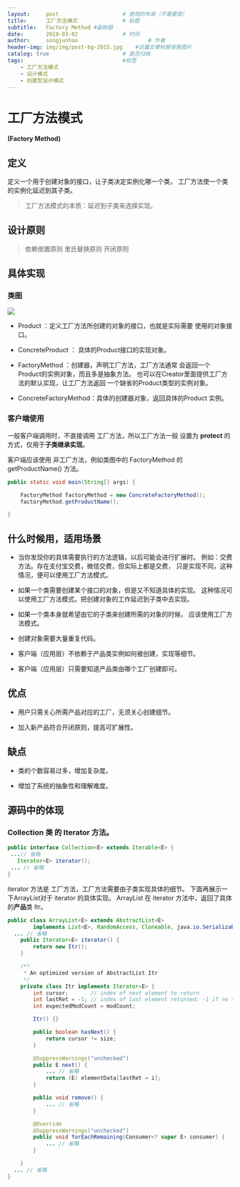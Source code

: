 ```yaml
---
layout:     post                    # 使用的布局（不需要改）
title:      工厂方法模式              # 标题
subtitle:   Factory Method #副标题
date:       2019-03-02              # 时间
author:     songjunhao                      # 作者
header-img: img/img/post-bg-2015.jpg    #这篇文章标题背景图片
catalog: true                       # 是否归档
tags:                               #标签
    - 工厂方法模式
    - 设计模式
    - 创建型设计模式
---
```



# 工厂方法模式
#### (Factory Method)

## 定义

定义一个用于创建对象的接口，让子类决定实例化哪一个类，
工厂方法使一个类的实例化延迟到其子类。

>工厂方法模式的本质：延迟到子类来选择实现。

## 设计原则

>依赖倒置原则
>里氏替换原则
>开闭原则

## 具体实现
### 类图

![](https://i.loli.net/2019/03/02/5c7a750e4e1ca.jpg)

+ Product ：定义工厂方法所创建的对象的接口，也就是实际需要
使用的对象接口。

+ ConcreteProduct ： 具体的Product接口的实现对象。

+ FactoryMethod ：创建器，声明工厂方法，工厂方法通常
会返回一个Product的实例对象，而且多是抽象方法。
也可以在Creator里面提供工厂方法的默认实现，让工厂方法返回
一个缺省的Product类型的实例对象。

+ ConcreteFactoryMethod：具体的创建器对象，返回具体的Product
实例。

### 客户端使用

一般客户端调用时，不直接调用 工厂方法，所以工厂方法一般
设置为 **protect** 的方式，仅用于**子类继承实现**。

客户端应该使用 非工厂方法，例如类图中的 FactoryMethod 的
getProductName() 方法。

```Java
public static void main(String[] args) {

    FactoryMethod factoryMethod = new ConcreteFactoryMethod();
    factoryMethod.getProductName();

}
```

## 什么时候用，适用场景

+ 当你发现你的具体需要执行的方法逻辑，以后可能会进行扩展时。
例如：交费方法。存在支付宝交费，微信交费，但实际上都是交费，
只是实现不同，这种情况，便可以使用工厂方法模式。

+ 如果一个类需要创建某个接口的对象，但是又不知道具体的实现。
这种情况可以使用工厂方法模式。把创建对象的工作延迟到子类中去实现。

+ 如果一个类本身就希望由它的子类来创建所需的对象的时候，
应该使用工厂方法模式。

+ 创建对象需要大量重复代码。

+ 客户端（应用层）不依赖于产品类实例如何被创建，实现等细节。

+ 客户端（应用层）只需要知道产品类由哪个工厂创建即可。

## 优点

+ 用户只需关心所需产品对应的工厂，无须关心创建细节。

+ 加入新产品符合开闭原则，提高可扩展性。

## 缺点

+ 类的个数容易过多，增加复杂度。

+ 增加了系统的抽象性和理解难度。


## 源码中的体现

### Collection 类 的 Iterator 方法。

```Java
public interface Collection<E> extends Iterable<E> {
 ...// 省略
   Iterator<E> iterator();
 ... // 省略
}
```

iterator 方法是 工厂方法，工厂方法需要由子类实现具体的细节。
下面再展示一下ArrayList对于 iterator 的具体实现。
ArrayList 在 iterator 方法中，返回了具体的**产品**类 Itr。

```Java
public class ArrayList<E> extends AbstractList<E>
        implements List<E>, RandomAccess, Cloneable, java.io.Serializable{
  ... // 省略
    public Iterator<E> iterator() {
        return new Itr();
    }

    /**
     * An optimized version of AbstractList.Itr
     */
    private class Itr implements Iterator<E> {
        int cursor;       // index of next element to return
        int lastRet = -1; // index of last element returned; -1 if no such
        int expectedModCount = modCount;

        Itr() {}

        public boolean hasNext() {
            return cursor != size;
        }

        @SuppressWarnings("unchecked")
        public E next() {
            ... // 省略
            return (E) elementData[lastRet = i];
        }

        public void remove() {
            ... // 省略
        }

        @Override
        @SuppressWarnings("unchecked")
        public void forEachRemaining(Consumer<? super E> consumer) {
            ... // 省略
        }

    }
  ... // 省略
}
```
